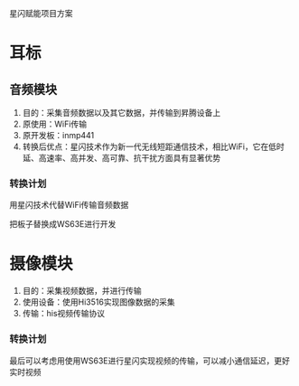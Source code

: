 星闪赋能项目方案

# 耳标

## 音频模块

1. 目的：采集音频数据以及其它数据，并传输到昇腾设备上
2. 原使用：WiFi传输
3. 原开发板：inmp441
4. 转换后优点：星闪技术作为新一代无线短距通信技术，相比WiFi，它在低时延、高速率、高并发、高可靠、抗干扰方面具有显著优势

### 转换计划

用星闪技术代替WiFi传输音频数据

把板子替换成WS63E进行开发

# 摄像模块

1. 目的：采集视频数据，并进行传输
2. 使用设备：使用Hi3516实现图像数据的采集
3. 传输：his视频传输协议

### 转换计划

最后可以考虑用使用WS63E进行星闪实现视频的传输，可以减小通信延迟，更好实时视频